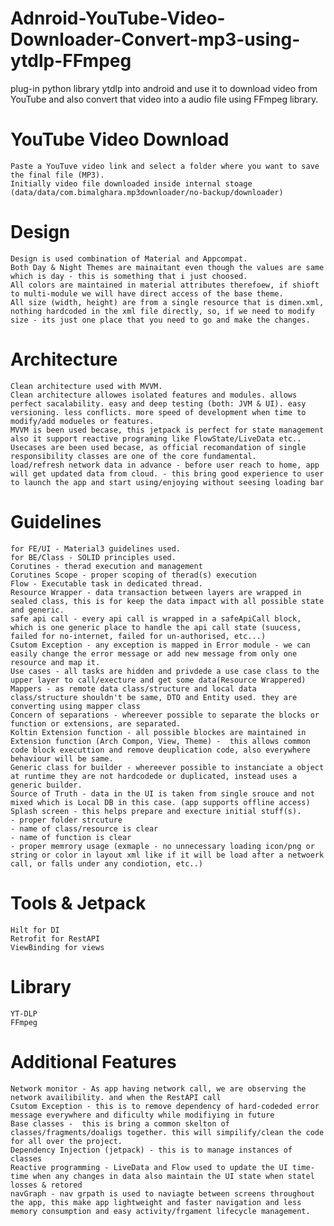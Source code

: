 # Adnroid-YouTube-Video-Downloader-Convert-mp3-using-ytdlp-FFmpeg
plug-in python library ytdlp into android and use it to download video from YouTube and also convert that video into a audio file using FFmpeg library.

# YouTube Video Download
    Paste a YouTuve video link and select a folder where you want to save the final file (MP3).
    Initially video file downloaded inside internal stoage (data/data/com.bimalghara.mp3downloader/no-backup/downloader)

# Design
    Design is used combination of Material and Appcompat.
    Both Day & Night Themes are mainaitant even though the values are same which is day - this is something that i just choosed.
    All colors are maintained in material attributes therefoew, if shioft to multi-module we will have direct access of the base theme.
    All size (width, height) are from a single resource that is dimen.xml, nothing hardcoded in the xml file directly, so, if we need to modify size - its just one place that you need to go and make the changes.

# Architecture
    Clean architecture used with MVVM.
    Clean architecture allowes isolated features and modules. allows perfect sacalability. easy and deep testing (both: JVM & UI). easy versioning. less conflicts. more speed of development when time to modify/add modueles or features.
    MVVM is been used becase, this jetpack is perfect for state management also it support reactive programing like FlowState/LiveData etc..
    Usecases are been used becase, as official recomandation of single responsibility classes are one of the core fundamental.
    load/refresh network data in advance - before user reach to home, app will get updated data from cloud. - this bring good experience to user to launch the app and start using/enjoying without seesing loading bar

# Guidelines 
    for FE/UI - Material3 guidelines used.
    for BE/Class - SOLID principles used.
    Corutines - therad execution and management
    Corutines Scope - proper scoping of therad(s) execution
    Flow - Executable task in dedicated thread.
    Resource Wrapper - data transaction between layers are wrapped in sealed class, this is for keep the data impact with all possible state and generic.
    safe api call - every api call is wrapped in a safeApiCall block, which is one generic place to handle the api call state (suucess, failed for no-internet, failed for un-authorised, etc...)
    Csutom Exception - any exception is mapped in Error module - we can easily change the error message or add new message from only one resource and map it.
    Use cases - all tasks are hidden and privdede a use case class to the upper layer to call/execture and get some data(Resource Wrappered)  
    Mappers - as remote data class/structure and local data class/structure shouldn't be same, DTO and Entity used. they are converting using mapper class
    Concern of separations - whereever possible to separate the blocks or function or extensions, are separated.
    Koltin Extension function - all possible blockes are maintained in Extension function (Arch Compon, View, Theme) -  this allows common code block executtion and remove deuplication code, also everywhere behaviour will be same. 
    Generic class for builder - whereever possible to instanciate a object at runtime they are not hardcodede or duplicated, instead uses a generic builder. 
    Source of Truth - data in the UI is taken from single srouce and not mixed which is Local DB in this case. (app supports offline access)
    Splash screen - this helps prepare and execture initial stuff(s). 
    - proper folder strcuture
    - name of class/resource is clear
    - name of function is clear
    - proper memrory usage (exmaple - no unnecessary loading icon/png or string or color in layout xml like if it will be load after a netwoerk call, or falls under any condiotion, etc..)

# Tools & Jetpack
    Hilt for DI
    Retrofit for RestAPI
    ViewBinding for views

# Library
    YT-DLP
    FFmpeg

# Additional Features
    Network monitor - As app having network call, we are observing the network availibility. and when the RestAPI call  
    Csutom Exception - this is to remove dependency of hard-codeded error message everywhere and dificulty while modifiying in future
    Base classes -  this is bring a common skelton of classes/fragments/doaligs together. this will simpilify/clean the code for all over the project.
    Dependency Injection (jetpack) - this is to manage instances of classes
    Reactive programming - LiveData and Flow used to update the UI time-time when any changes in data also maintain the UI state when statel losses & retored
    navGraph - nav grpath is used to naviagte between screens throughout the app, this make app lightweight and faster navigation and less memory consumption and easy activity/frgament lifecycle management.
